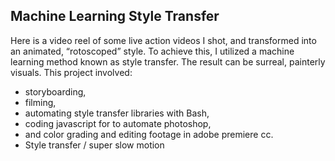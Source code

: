 ## Machine Learning Style Transfer

Here is a video reel of some live action videos I shot, and transformed into an animated, “rotoscoped” style. To achieve this, I utilized a machine learning method known as style transfer. The result can be surreal, painterly visuals. This project involved:

- storyboarding,
- filming,
- automating style transfer libraries with Bash,
- coding javascript for to automate photoshop,
- and color grading and editing footage in adobe premiere cc.
- Style transfer / super slow motion
